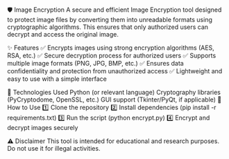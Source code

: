 🛡️ Image Encryption
A secure and efficient Image Encryption tool designed to protect image files by converting them into unreadable formats using cryptographic algorithms. This ensures that only authorized users can decrypt and access the original image.

✨ Features
✅ Encrypts images using strong encryption algorithms (AES, RSA, etc.)
✅ Secure decryption process for authorized users
✅ Supports multiple image formats (PNG, JPG, BMP, etc.)
✅ Ensures data confidentiality and protection from unauthorized access
✅ Lightweight and easy to use with a simple interface

📌 Technologies Used
Python (or relevant language)
Cryptography libraries (PyCryptodome, OpenSSL, etc.)
GUI support (Tkinter/PyQt, if applicable)
🚀 How to Use
1️⃣ Clone the repository
2️⃣ Install dependencies (pip install -r requirements.txt)
3️⃣ Run the script (python encrypt.py)
4️⃣ Encrypt and decrypt images securely

⚠️ Disclaimer
This tool is intended for educational and research purposes. Do not use it for illegal activities.
